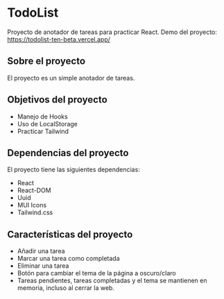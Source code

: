 # TodoList
Proyecto de anotador de tareas para practicar React.
Demo del proyecto: https://todolist-ten-beta.vercel.app/

## Sobre el proyecto
El proyecto es un simple anotador de tareas.

## Objetivos del proyecto

* Manejo de Hooks
* Uso de LocalStorage
* Practicar Tailwind

## Dependencias del proyecto

El proyecto tiene las siguientes dependencias:

* React
* React-DOM
* Uuid
* MUI Icons
* Tailwind.css

## Características del proyecto

* Añadir una tarea
* Marcar una tarea como completada
* Eliminar una tarea
* Botón para cambiar el tema de la página a oscuro/claro
* Tareas pendientes, tareas completadas y el tema se mantienen en memoria, incluso al cerrar la web.
